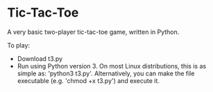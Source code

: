 # Tic-Tac-Toe

A very basic two-player tic-tac-toe game, written in Python.

To play:

* Download t3.py
* Run using Python version 3. On most Linux distributions, this is as simple as: 'python3 t3.py'. Alternatively, you can make the file executable (e.g. 'chmod +x t3.py') and execute it.
